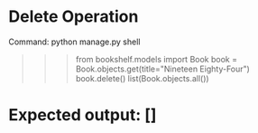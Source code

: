 # Delete Operation

Command:
python manage.py shell

> > > from bookshelf.models import Book
> > > book = Book.objects.get(title="Nineteen Eighty-Four")
> > > book.delete()
> > > list(Book.objects.all())

# Expected output: []
